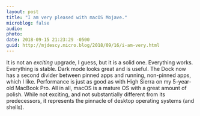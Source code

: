 ```yaml
---
layout: post
title: "I am very pleased with macOS Mojave."
microblog: false
audio: 
photo: 
date: 2018-09-15 21:23:29 -0500
guid: http://mjdescy.micro.blog/2018/09/16/i-am-very.html
---
```

It is not an _exciting_ upgrade, I guess, but it is a solid one. Everything works. Everything is stable. Dark mode looks great and is useful. The Dock now has a second divider between pinned apps and running, non-pinned apps, which I like. Performance is just as good as with High Sierra on my 5-year-old MacBook Pro. All in all, macOS is a mature OS with a great amount of polish. While not exciting, and not substantially different from its predecessors, it represents the pinnacle of desktop operating systems (and shells).
